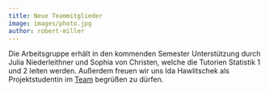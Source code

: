 ```yaml
---
title: Neue Teammitglieder
image: images/photo.jpg
author: robert-miller
---
```


Die Arbeitsgruppe erhält in den kommenden Semester Unterstützung durch Julia Niederleithner und Sophia von Christen, welche die Tutorien Statistik 1 und 2 leiten werden. Außerdem freuen wir uns Ida Hawlitschek als Projektstudentin im [Team](/team/) begrüßen zu dürfen.
